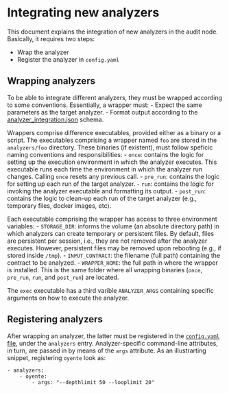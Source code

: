 # Integrating new analyzers

This document explains the integration of new analyzers in the audit node. Basically, it
requires two steps:

- Wrap the analyzer
- Register the analyzer in `config.yaml`

## Wrapping analyzers

To be able to integrate different analyzers, they must be wrapped according to some conventions.
Essentially, a wrapper must:
    - Expect the same parameters as the target analyzer.
    - Format output according to the [analyzer_integration.json](analyzer_integration.json) schema.
    
Wrappers comprise difference executables, provided either as a binary or a script. The executables
comprising a wrapper named `foo` are stored in the `analyzers/foo` directory. These binaries (if existent),
must follow speficic naming conventions and responsibilities:
    - `once`: contains the logic for setting up the execution environment in which the analyzer executes.
    This executable runs each time the environment in which the analyzer run changes. Calling `once` resets any previous call.
    - `pre_run`: contains the logic for setting up each run of the target analyzer.
    - `run`: contains the logic for invoking the analyzer executable and formatting its output.
    - `post_run`: contains the logic to clean-up each run of the target analyzer (e.g., temporary files, docker images, etc).

Each executable comprising the wrapper has access to three environment variables:
    - `STORAGE_DIR`: informs the volume (an absolute directory path) in which analyzers can create temporary or persistent files. By default, files are persistent per session, i.e., they are not removed after the analyzer executes. However, persistent
    files may be removed upon rebooting (e.g., if stored inside `/tmp`).
    - `INPUT_CONTRACT`: the filename (full path) containing the contract to be analyzed.
    - `WRAPPER_HOME`: the full path in where the wrapper is installed. This is the same folder
    where all wrapping binaries (`once`, `pre_run`, `run`, and `post_run`) are located.

The `exec` executable has a third varible `ANALYZER_ARGS` containing specific arguments on how to execute the analyzer.

## Registering analyzers

After wrapping an analyzer, the latter must be registered in the [`config.yaml` file](../../config.yaml),
under the `analyzers` entry. Analyzer-specific command-line attributes, in turn, are passed in by means of the `args` attribute. As an illustrarting snippet, registering `oyente` look as:

```
- analyzers:
    - oyente:
        - args: "--depthlimit 50 --looplimit 20"
```